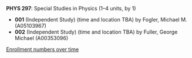 **PHYS 297**: Special Studies in Physics (1–4 units, by 1)

- **001** (Independent Study) (time and location TBA) by Fogler, Michael M. (A05103967)
- **002** (Independent Study) (time and location TBA) by Fuller, George Michael (A00353096)

[Enrollment numbers over time](./PHYS297.tsv)
